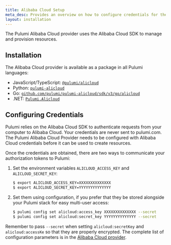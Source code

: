 ```yaml
---
title: Alibaba Cloud Setup
meta_desc: Provides an overview on how to configure credentials for the Pulumi Alibaba Cloud Provider.
layout: installation
---
```


The Pulumi Alibaba Cloud provider uses the Alibaba Cloud SDK to manage and provision resources.

## Installation

The Alibaba Cloud provider is available as a package in all Pulumi languages:

* JavaScript/TypeScript: [`@pulumi/alicloud`](https://www.npmjs.com/package/@pulumi/alicloud)
* Python: [`pulumi-alicloud`](https://pypi.org/project/pulumi-alicloud/)
* Go: [`github.com/pulumi/pulumi-alicloud/sdk/v3/go/alicloud`](https://github.com/pulumi/pulumi-alicloud)
* .NET: [`Pulumi.Alicloud`](https://www.nuget.org/packages/Pulumi.Alicloud)

## Configuring Credentials

Pulumi relies on the Alibaba Cloud SDK to authenticate requests from your computer to Alibaba Cloud. Your credentials are never sent
to pulumi.com. The Pulumi Alibaba Cloud Provider needs to be configured with Alibaba Cloud credentials
before it can be used to create resources.

Once the credentials are obtained, there are two ways to communicate your authorization tokens to Pulumi:

1. Set the environment variables `ALICLOUD_ACCESS_KEY` and `ALICLOUD_SECRET_KEY`:

    ```bash
    $ export ALICLOUD_ACCESS_KEY=XXXXXXXXXXXXXX
    $ export ALICLOUD_SECRET_KEY=YYYYYYYYYYYYYY
    ```

2. Set them using configuration, if you prefer that they be stored alongside your Pulumi stack for easy multi-user access:

    ```bash
    $ pulumi config set alicloud:access_key XXXXXXXXXXXXXX --secret
    $ pulumi config set alicloud:secret_key YYYYYYYYYYYYYY --secret
    ```

Remember to pass `--secret` when setting `alicloud:secretKey` and `alicloud:accessKe` so that they are properly encrypted.
The complete list of
configuration parameters is in the [Alibaba Cloud provider](https://github.com/pulumi/pulumi-alicloud/blob/master/README.md).
